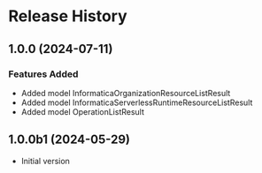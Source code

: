 # Release History

## 1.0.0 (2024-07-11)

### Features Added

  - Added model InformaticaOrganizationResourceListResult
  - Added model InformaticaServerlessRuntimeResourceListResult
  - Added model OperationListResult

## 1.0.0b1 (2024-05-29)

- Initial version
